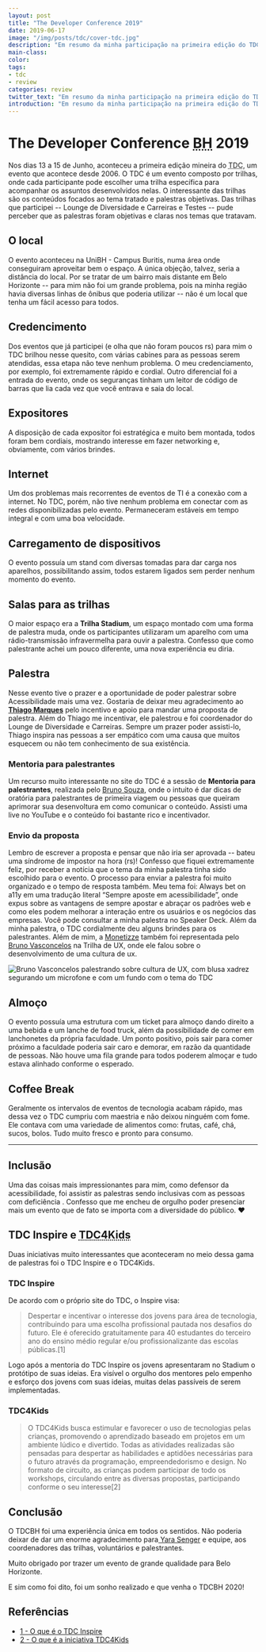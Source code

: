 ```yaml
---
layout: post
title: "The Developer Conference 2019"
date: 2019-06-17
image: "/img/posts/tdc/cover-tdc.jpg"
description: "Em resumo da minha participação na primeira edição do TDC BH 2019. Acompanhe esse relato com os pontos mais importantes que percebi e como o TDC veio para ficar."
main-class:
color:
tags:
- tdc
- review
categories: review
twitter_text: "Em resumo da minha participação na primeira edição do TDC BH 2019. Acompanhe esse relato com os pontos mais importantes que percebi e como o TDC veio para ficar."
introduction: "Em resumo da minha participação na primeira edição do TDC BH 2019. Acompanhe esse relato com os pontos mais importantes que percebi e como o TDC veio para ficar."
---
```


# <span lang="en">The Developer Conference</span> <abbr title="Belo Horizote">BH</abbr> 2019

Nos dias 13 a 15 de Junho, aconteceu a primeira edição mineira do <abbr title="The Developer Conference">TDC</abbr>, um evento que acontece desde 2006.
O TDC é um evento composto por trilhas, onde cada participante pode escolher uma trilha específica para acompanhar os assuntos desenvolvidos nelas.
O interessante das trilhas são os conteúdos focados ao tema tratado e palestras objetivas. Das trilhas que participei  -- Lounge de Diversidade e Carreiras e Testes -- pude perceber que as palestras foram objetivas e claras nos temas que tratavam.


## O local 
O evento aconteceu na UniBH - Campus Buritis, numa área onde conseguiram aproveitar bem o espaço. A única objeção, talvez, seria a distância do local. Por se tratar de um bairro mais distante em Belo Horizonte -- para mim não foi um grande problema, pois na minha região havia diversas linhas de ônibus que poderia utilizar -- não é um local que tenha um fácil acesso para todos.


## Credencimento
Dos eventos que já participei (e olha que não foram poucos rs) para mim o TDC brilhou nesse quesito, com várias cabines para as pessoas serem atendidas, essa etapa não teve nenhum problema. O meu credenciamento, por exemplo, foi extremamente rápido e cordial.
Outro diferencial foi a entrada do evento, onde os seguranças tinham um leitor de código de barras que lia cada vez que você entrava e saia do local.

## Expositores
A disposição de cada expositor foi estratégica e muito bem montada, todos foram bem cordiais, mostrando interesse em fazer networking e, obviamente, com vários brindes.

## Internet
Um dos problemas mais recorrentes de eventos de TI é a conexão com a internet. No TDC, porém, não tive nenhum problema em conectar com as redes disponibilizadas pelo evento. Permaneceram estáveis em tempo integral e com uma boa velocidade.

## Carregamento de dispositivos
O evento possuía um stand com diversas tomadas para dar carga nos aparelhos, possibilitando assim, todos estarem ligados sem perder nenhum momento do evento.

## Salas para as trilhas
O maior espaço era a **Trilha Stadium**, um espaço montado com uma forma de palestra muda, onde os participantes utilizaram um aparelho com uma rádio-transmissão infravermelha para ouvir a palestra.
Confesso que como palestrante achei um pouco diferente, uma nova experiência eu diria.


## Palestra
Nesse evento tive o prazer e a oportunidade de poder palestrar sobre Acessibilidade mais uma vez. Gostaria de deixar meu agradecimento ao **[Thiago Marques](https://twitter.com/althi)** pelo incentivo e apoio para mandar uma proposta de palestra.
Além do Thiago me incentivar, ele palestrou e foi coordenador do Lounge de Diversidade e Carreiras. Sempre um prazer poder assisti-lo, Thiago inspira nas pessoas a ser empático com uma causa que muitos esquecem ou não tem conhecimento de sua existência.

### Mentoria para palestrantes
Um recurso muito interessante no site do TDC é a sessão de **Mentoria para palestrantes**, realizada pelo [Bruno Souza](https://twitter.com/brjavaman), onde o intuito é dar dicas de oratória para palestrantes de primeira viagem ou pessoas que queiram aprimorar sua desenvoltura em como comunicar o conteúdo. Assisti uma live no YouTube e o conteúdo foi bastante rico e incentivador.

### Envio da proposta
Lembro de escrever a proposta e pensar que não iria ser aprovada -- bateu uma síndrome de impostor na hora (rs)!
Confesso que fiquei extremamente feliz, por receber a notícia que o tema da minha palestra tinha sido escolhido para o evento.
O processo para enviar a palestra foi muito organizado e o tempo de resposta também. Meu tema foi: <span lang="en">Always bet on a11y</span> em uma tradução literal “Sempre aposte em acessibilidade”, onde expus sobre as vantagens de sempre apostar e abraçar os padrões web e como eles podem melhorar a interação entre os usuários e os negócios das empresas. Você pode consultar a minha palestra no Speaker Deck. Além da minha palestra, o TDC cordialmente deu alguns brindes para os palestrantes.
Além de mim, a [Monetizze](https://www.monetizze.com.br/)  também foi representada pelo [Bruno Vasconcelos](https://www.linkedin.com/in/brunovasconcelosdesign/) na Trilha de UX, onde ele falou sobre o desenvolvimento de uma cultura de ux.

![Bruno Vasconcelos palestrando sobre cultura de UX, com blusa xadrez segurando um microfone e com um fundo com o tema do TDC](https://i.imgur.com/OHRC949.jpg)


## Almoço
O evento possuía uma estrutura com um ticket para almoço dando direito a uma bebida e um lanche de <span lang="en">food truck</span>, além da possibilidade de comer em lanchonetes da própria faculdade.
Um ponto positivo, pois sair para comer próximo a faculdade poderia sair caro e demorar, em razão da quantidade de pessoas. Não houve uma fila grande para todos poderem almoçar e tudo estava alinhado conforme o esperado.

## <span lang="en">Coffee Break</span>
Geralmente os intervalos de eventos de tecnologia acabam rápido, mas dessa vez o TDC cumpriu com maestria e não deixou ninguém com fome. Ele contava com uma variedade de alimentos como: frutas, café, chá, sucos, bolos.
Tudo muito fresco e pronto para consumo.

---

## Inclusão
Uma das coisas mais impressionantes para mim, como defensor da acessibilidade, foi assistir as palestras sendo inclusivas com as pessoas com deficiência .
Confesso que me encheu de orgulho poder presenciar mais um evento que de fato se importa com a diversidade do público. :heart: 

## TDC <span lang="en">Inspire</span> e <abbr title="TDC for Kids">TDC4Kids</abbr>

Duas iniciativas muito interessantes que aconteceram no meio dessa gama de palestras foi o TDC Inspire e o TDC4Kids.

### TDC Inspire
De acordo com o próprio site do TDC, o Inspire visa: 

> Despertar e incentivar o interesse dos jovens para área de tecnologia, contribuindo para uma escolha profissional pautada nos desafios do futuro.
> Ele é oferecido gratuitamente para 40 estudantes do terceiro ano do ensino médio regular e/ou profissionalizante das escolas públicas.[1] 

Logo após a mentoria do TDC Inspire os jovens apresentaram no Stadium o protótipo de suas ideias. Era visível o orgulho dos mentores pelo empenho e esforço dos jovens com suas ideias, muitas delas passíveis de serem implementadas.

### TDC4Kids
> O TDC4Kids busca estimular e favorecer o uso de tecnologias pelas crianças, promovendo o aprendizado baseado em projetos em um ambiente lúdico e divertido.
> Todas as atividades realizadas são pensadas para despertar as habilidades e aptidões necessárias para o futuro através da programação, empreendedorismo e design.
> No formato de circuito, as crianças podem participar de todo os workshops, circulando entre as diversas propostas, participando conforme o seu interesse[2]

## Conclusão
O TDCBH foi uma experiência única em todos  os sentidos. Não poderia deixar de dar um enorme agradecimento para[ Yara Senger](https://www.linkedin.com/in/yarasenger/) e equipe, aos coordenadores das trilhas, voluntários e palestrantes. 

Muito obrigado por trazer um evento de grande qualidade para Belo Horizonte. 

E sim como foi dito, foi um sonho realizado e que venha o TDCBH 2020! 

## Referências

* [1 - O que é o TDC Inspire](http://www.thedevelopersconference.com.br/tdc/2019/belohorizonte/workshop-inspire)
* [2 - O que é a iniciativa TDC4Kids](http://www.thedevelopersconference.com.br/tdc/2019/belohorizonte/tdc4kids)
